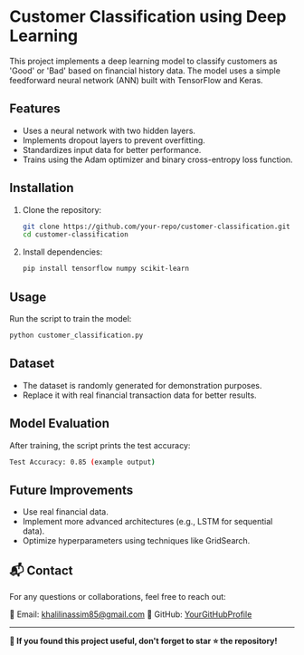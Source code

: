 # Customer Classification using Deep Learning

This project implements a deep learning model to classify customers as 'Good' or 'Bad' based on financial history data. The model uses a simple feedforward neural network (ANN) built with TensorFlow and Keras.

## Features
- Uses a neural network with two hidden layers.
- Implements dropout layers to prevent overfitting.
- Standardizes input data for better performance.
- Trains using the Adam optimizer and binary cross-entropy loss function.

## Installation
1. Clone the repository:
   ```bash
   git clone https://github.com/your-repo/customer-classification.git
   cd customer-classification
   ```
2. Install dependencies:
   ```bash
   pip install tensorflow numpy scikit-learn
   ```

## Usage
Run the script to train the model:
```bash
python customer_classification.py
```

## Dataset
- The dataset is randomly generated for demonstration purposes.
- Replace it with real financial transaction data for better results.

## Model Evaluation
After training, the script prints the test accuracy:
```bash
Test Accuracy: 0.85 (example output)
```

## Future Improvements
- Use real financial data.
- Implement more advanced architectures (e.g., LSTM for sequential data).
- Optimize hyperparameters using techniques like GridSearch.


## 📬 Contact
For any questions or collaborations, feel free to reach out:  

📧 Email: khalilinassim85@gmail.com 
🔗 GitHub: [YourGitHubProfile](https://github.com/Nasim-Khalili)  

---

**🚀 If you found this project useful, don't forget to star ⭐ the repository!**  
